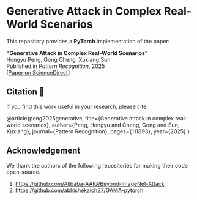 # Generative Attack in Complex Real-World Scenarios

This repository provides a **PyTorch** implementation of the paper:

**"Generative Attack in Complex Real-World Scenarios"**  
Hongyu Peng, Gong Cheng, Xuxiang Sun  
Published in *Pattern Recognition*, 2025  
[[Paper on ScienceDirect](https://doi.org/10.1016/j.patcog.2025.111893)]

## Citation 📖
If you find this work useful in your research, please cite:

@article{peng2025generative,
  title={Generative attack in complex real-world scenarios},
  author={Peng, Hongyu and Cheng, Gong and Sun, Xuxiang},
  journal={Pattern Recognition},
  pages={111893},
  year={2025}
}

## Acknowledgement
We thank the authors of the following repositories for making their code open-source.  
1. https://github.com/Alibaba-AAIG/Beyond-ImageNet-Attack
2. https://github.com/abhishekaich27/GAMA-pytorch
